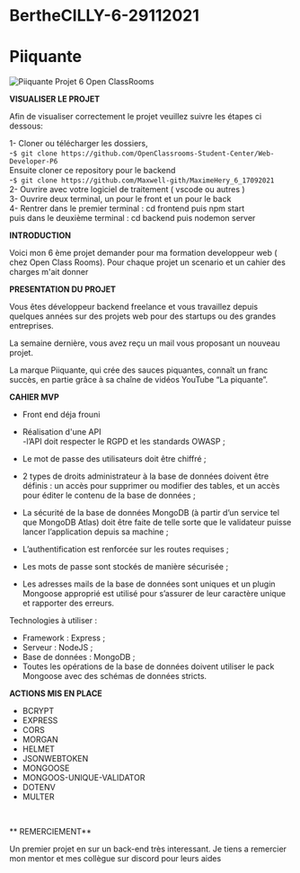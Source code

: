 # BertheCILLY-6-29112021
# Piiquante
![Piiquante](https://user-images.githubusercontent.com/72757068/138886696-b2949b5f-4d87-4eda-969f-e31d82e2a858.PNG)
Projet 6 Open ClassRooms

**VISUALISER LE PROJET**

<p>Afin de visualiser correctement le projet veuillez suivre les étapes ci dessous:</br>

1- Cloner ou télécharger les dossiers,</br>
     -`$ git clone https://github.com/OpenClassrooms-Student-Center/Web-Developer-P6` </br>
Ensuite cloner ce repository pour le backend</br>
     -`$ git clone https://github.com/Maxwell-gith/MaximeHery_6_17092021`</br>
2- Ouvrire avec votre logiciel de traitement ( vscode ou autres )</br>
3- Ouvrire deux terminal, un pour le front et un pour le back </br>
4- Rentrer dans le premier terminal : cd frontend  puis npm start </br>
puis dans le deuxième terminal : cd backend  puis nodemon server</p>

**INTRODUCTION**

<p>Voici mon 6 ème projet demander pour ma formation developpeur web ( chez Open Class Rooms). 
Pour chaque projet un scenario et un cahier des charges m'ait donner</p>

**PRESENTATION DU PROJET**

<p> 
 Vous êtes développeur backend freelance et vous travaillez depuis quelques années sur des projets web pour des startups ou des grandes entreprises.

La semaine dernière, vous avez reçu un mail vous proposant un nouveau projet.

La marque Piiquante, qui crée des sauces piquantes, connaît un franc succès, en partie grâce à sa chaîne de vidéos YouTube “La piquante”.
</p> 

**CAHIER MVP** 

<p>

- Front end déja frouni </br>

-  Réalisation d'une API  </br>
-l’API doit respecter le RGPD et les standards OWASP ; </br>
- Le mot de passe des utilisateurs doit être chiffré ; </br>
- 2 types de droits administrateur à la base de données doivent être définis : un accès
pour supprimer ou modifier des tables, et un accès pour éditer le contenu de la base
de données ; </br>
- La sécurité de la base de données MongoDB (à partir d’un service tel que MongoDB
Atlas) doit être faite de telle sorte que le validateur puisse lancer l’application depuis sa machine ; </br>
- L’authentification est renforcée sur les routes requises ; </br>
- Les mots de passe sont stockés de manière sécurisée ; </br>
- Les adresses mails de la base de données sont uniques et un plugin Mongoose
approprié est utilisé pour s’assurer de leur caractère unique et rapporter des erreurs. </br>


Technologies à utiliser :</br>
- Framework : Express ;</br>
- Serveur : NodeJS ;</br>
- Base de données : MongoDB ;</br>
- Toutes les opérations de la base de données doivent utiliser le pack Mongoose avec
des schémas de données stricts.</br>


**ACTIONS MIS EN PLACE**

- BCRYPT
- EXPRESS
- CORS
- MORGAN
- HELMET
- JSONWEBTOKEN
- MONGOOSE
- MONGOOS-UNIQUE-VALIDATOR
- DOTENV
- MULTER


</br>

** REMERCIEMENT**
<p> Un premier projet en sur un back-end très interessant.
Je tiens a remercier mon mentor et mes collègue sur discord pour leurs aides </p>
